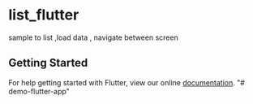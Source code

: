 # list_flutter

sample to list ,load data , navigate between screen

## Getting Started

For help getting started with Flutter, view our online
[documentation](https://flutter.io/).
"# demo-flutter-app" 
